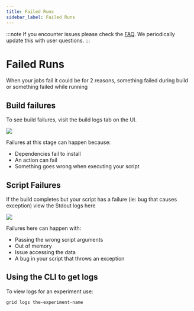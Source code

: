 ```yaml
---
title: Failed Runs
sidebar_label: Failed Runs
---
```

:::note
If you encounter issues please check the [FAQ](https://docs.grid.ai/features/runs/faq.md). We periodically update this with user questions.
:::
# Failed Runs

When your jobs fail it could be for 2 reasons, something failed during build or something failed while running

## Build failures

To see build failures, visit the build logs tab on the UI.

![](/images/runs/build_logs.gif)

Failures at this stage can happen because:

* Dependencies fail to install
* An action can fail
* Something goes wrong when executing your script

## Script Failures

If the build completes but your script has a failure (ie: bug that causes exception) view the Stdout logs here

![](/images/runs/stdout_logs.gif)

Failures here can happen with:

* Passing the wrong script arguments
* Out of memory
* Issue accessing the data
* A bug in your script that throws an exception

## Using the CLI to get logs

To view logs for an experiment use:

```text
grid logs the-experiment-name
```
